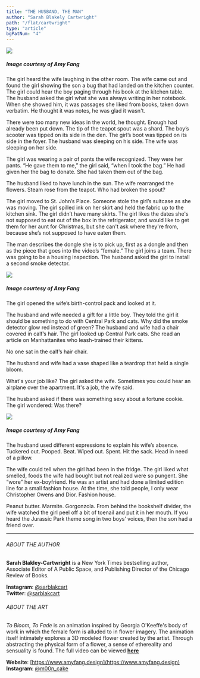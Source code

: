 ```yaml
---
title: "THE HUSBAND, THE MAN"
author: "Sarah Blakely Cartwright"
path: "/flat/cartwright"
type: "article"
bgPatNum: "4"
---
```


![](/artwork/imgCartwrightFang1.jpg)[](#)
##### Image courtesy of Amy Fang

The girl heard the wife laughing in the other room. The wife came out and found the girl showing the son a bug that had landed on the kitchen counter. The girl could hear the boy paging through his book at the kitchen table. The husband asked the girl what she was always writing in her notebook. When she showed him, it was passages she liked from books, taken down verbatim. He thought it was notes, he was glad it wasn't.

There were too many new ideas in the world, he thought. Enough had already been put down. The tip of the teapot spout was a shard. The boy’s scooter was tipped on its side in the den. The girl’s boot was tipped on its side in the foyer. The husband was sleeping on his side. The wife was sleeping on her side.

The girl was wearing a pair of pants the wife recognized. They were her pants. “He gave them to me,” the girl said, “when I took the bag.” He had given her the bag to donate. She had taken them out of the bag.

The husband liked to have lunch in the sun. The wife rearranged the flowers. Steam rose from the teapot. Who had broken the spout?

The girl moved to St. John’s Place. Someone stole the girl’s suitcase as she was moving. The girl spilled ink on her skirt and held the fabric up to the kitchen sink. The girl didn’t have many skirts. The girl likes the dates she's not supposed to eat out of the box in the refrigerator, and would like to get them for her aunt for Christmas, but she can't ask where they're from, because she’s not supposed to have eaten them.

The man describes the dongle she is to pick up, first as a dongle and then as the piece that goes into the video’s “female.” The girl joins a team. There was going to be a housing inspection. The husband asked the girl to install a second smoke detector. 

![](/artwork/imgCartwrightFang2.jpg)[](#)
##### Image courtesy of Amy Fang

The girl opened the wife’s birth-control pack and looked at it.

The husband and wife needed a gift for a little boy. They told the girl it should be something to do with Central Park and cats. Why did the smoke detector glow red instead of green? The husband and wife had a chair covered in calf’s hair. The girl looked up Central Park cats. She read an article on Manhattanites who leash-trained their kittens.

No one sat in the calf’s hair chair.

The husband and wife had a vase shaped like a teardrop that held a single bloom.

What's your job like? The girl asked the wife.
Sometimes you could hear an airplane over the apartment.
It's a job, the wife said. 

The husband asked if there was something sexy about a fortune cookie.
The girl wondered: Was there?

![](/artwork/imgCartwrightFang3.jpg)[](#)
##### Image courtesy of Amy Fang

The husband used different expressions to explain his wife’s absence.
Tuckered out.
Pooped.
Beat.
Wiped out.
Spent.
Hit the sack.
Head in need of a pillow. 

The wife could tell when the girl had been in the fridge. The girl liked what smelled, foods the wife had bought but not realized were so pungent. She “wore” her ex-boyfriend. He was an artist and had done a limited edition line for a small fashion house. At the time, she told people, I only wear Christopher Owens and Dior. Fashion house. 

Peanut butter. Marmite. Gorgonzola. From behind the bookshelf divider, the wife watched the girl peel off a bit of toenail and put it in her mouth. If you heard the Jurassic Park theme song in two boys’ voices, then the son had a friend over. 
  
---


<span class="bio1">

###### ABOUT THE AUTHOR  
**Sarah Blakley-Cartwright** is a New York Times bestselling author, Associate Editor of A Public Space, and Publishing Director of the Chicago Review of Books.

**Instagram**: [@sarblakcart](https://www.instagram.com/sarblakcart/)  
**Twitter**: [@sarblakcart](https://twitter.com/sarblakcart)

</span>

<span class="bio2">

###### ABOUT THE ART  
_To Bloom, To Fade_ is an animation inspired by Georgia O'Keeffe's body of work in which the female form is alluded to in flower imagery. The animation itself intimately explores a 3D modeled flower created by the artist. Through abstracting the physical form of a flower, a sense of ethereality and sensuality is found. The full video can be viewed [**here**](https://vimeo.com/341413621)

**Website**: [https://www.amyfang.design](https://www.amyfang.design)  
**Instagram**: [@m00n_cake](https://www.instagram.com/m00n_cake/)  
</span>